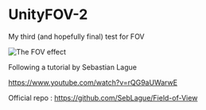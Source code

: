# UnityFOV-2
 My third (and hopefully final) test for FOV

![The FOV effect](https://i.imgur.com/gY4ay2L.gif "Test FOV")

Following a tutorial by Sebastian Lague

https://www.youtube.com/watch?v=rQG9aUWarwE


Official repo : https://github.com/SebLague/Field-of-View
